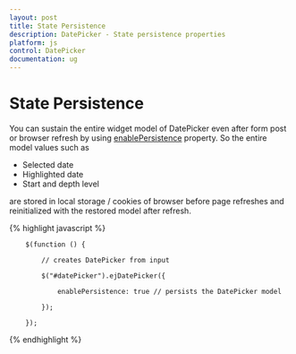 ```yaml
---
layout: post
title: State Persistence
description: DatePicker - State persistence properties 
platform: js
control: DatePicker
documentation: ug
---
```

# State Persistence

You can sustain the entire widget model of DatePicker even after form post or browser refresh by using [enablePersistence](http://help.syncfusion.com/js/api/ejdatepicker#members:enablepersistence) property. So the entire model values such as 

* Selected date
* Highlighted date
* Start and depth level 

are stored in local storage / cookies of browser before page refreshes and reinitialized with the restored model after refresh.


{% highlight javascript %}

        $(function () {

            // creates DatePicker from input

            $("#datePicker").ejDatePicker({

                enablePersistence: true // persists the DatePicker model

            });

        });

{% endhighlight %}

